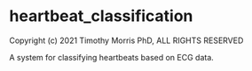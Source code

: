 # heartbeat_classification

Copyright (c) 2021 Timothy Morris PhD, ALL RIGHTS RESERVED

A system for classifying heartbeats based on ECG data.

